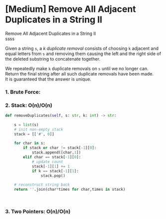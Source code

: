 # \[Medium\] Remove All Adjacent Duplicates in a String II

Remove All Adjacent Duplicates in a String II  
ssss  
  
  
Given a string `s`, a _k_ _duplicate removal_ consists of choosing `k` adjacent and equal letters from `s` and removing them causing the left and the right side of the deleted substring to concatenate together.  
  
We repeatedly make `k` duplicate removals on `s` until we no longer can.  
Return the final string after all such duplicate removals have been made.  
It is guaranteed that the answer is unique.



### 1. Brute Force:

### 2. Stack: O\(n\)/O\(n\)

```python
def removeDuplicates(self, s: str, k: int) -> str:
    
    s = list(s)
    # init non-empty stack
    stack = [['#', 0]]
    
    for char in s:
        if stack or char != stack[-1][0]:
            stack.append([char,1])
        elif char == stack[-1][0]:
            # update count
            stack[-1][1] += 1
            if k == stack[-1][1]:
                stack.pop()
    
    # reconstruct string back
    return ''.join(char*times for char,times in stack)
    
    
```

### 3. Two Pointers: O\(n\)/O\(n\)


